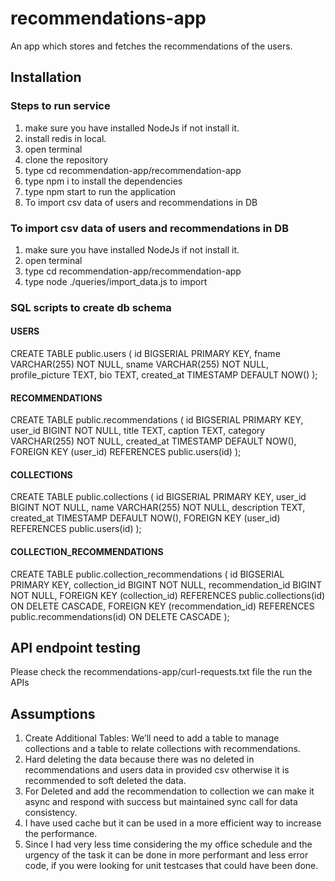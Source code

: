 # recommendations-app
An app which stores and fetches the recommendations of the users.

## Installation

### Steps to run service

1. make sure you have installed NodeJs if not install it.
2. install redis in local.
3. open terminal
4. clone the repository
5. type cd recommendation-app/recommendation-app
6. type npm i to install the dependencies
7. type npm start to run the application
8. To import csv data of users and recommendations in DB


### To import csv data of users and recommendations in DB

1. make sure you have installed NodeJs if not install it.
2. open terminal
3. type cd recommendation-app/recommendation-app
4. type node ./queries/import_data.js to import


### SQL scripts to create db schema

#### USERS

CREATE TABLE public.users ( id BIGSERIAL PRIMARY KEY, fname VARCHAR(255) NOT NULL, sname VARCHAR(255) NOT NULL, profile_picture TEXT, bio TEXT, created_at TIMESTAMP DEFAULT NOW() );

#### RECOMMENDATIONS

CREATE TABLE public.recommendations ( id BIGSERIAL PRIMARY KEY, user_id BIGINT NOT NULL, title TEXT, caption TEXT, category VARCHAR(255) NOT NULL, created_at TIMESTAMP DEFAULT NOW(), FOREIGN KEY (user_id) REFERENCES public.users(id) );

#### COLLECTIONS

CREATE TABLE public.collections ( id BIGSERIAL PRIMARY KEY, user_id BIGINT NOT NULL, name VARCHAR(255) NOT NULL, description TEXT, created_at TIMESTAMP DEFAULT NOW(), FOREIGN KEY (user_id) REFERENCES public.users(id) );

#### COLLECTION_RECOMMENDATIONS

CREATE TABLE public.collection_recommendations ( id BIGSERIAL PRIMARY KEY, collection_id BIGINT NOT NULL, recommendation_id BIGINT NOT NULL, FOREIGN KEY (collection_id) REFERENCES public.collections(id) ON DELETE CASCADE, FOREIGN KEY (recommendation_id) REFERENCES public.recommendations(id) ON DELETE CASCADE );


## API endpoint testing

Please check the 
recommendations-app/curl-requests.txt
file the run the APIs

## Assumptions

1. Create Additional Tables: We’ll need to add a table to manage collections and a table to relate collections with recommendations.
2. Hard deleting the data because there was no deleted in recommendations and users data in provided csv otherwise it is recommended to soft deleted the data.
3. For Deleted and add the recommendation to collection we can make it async and respond with success but maintained sync call for data consistency.
4. I have used cache but it can be used in a more efficient way to increase the performance.
5. Since I had very less time considering the my office schedule and the urgency of the task it can be done in more performant and less error code, if you were looking for unit testcases that could have been done.

    
